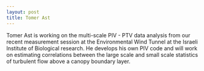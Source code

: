 ```yaml
---
layout: post
title: Tomer Ast
---
```



Tomer Ast is working on the multi-scale PIV - PTV data analysis from our recent measurement session at the Environmental Wind Tunnel at the Israeli Institute of Biological research. He develops his own PIV code and will work on estimating correlations between the large scale and small scale statistics of turbulent flow above a canopy boundary layer. 
